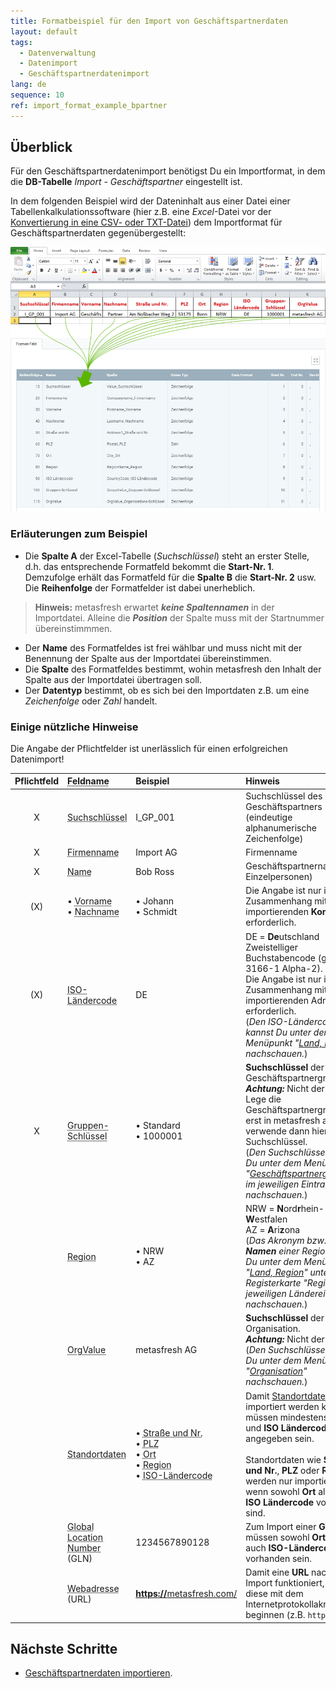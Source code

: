 ```yaml
---
title: Formatbeispiel für den Import von Geschäftspartnerdaten
layout: default
tags:
  - Datenverwaltung
  - Datenimport
  - Geschäftspartnerdatenimport
lang: de
sequence: 10
ref: import_format_example_bpartner
---
```


## Überblick
Für den Geschäftspartnerdatenimport benötigst Du ein Importformat, in dem die **DB-Tabelle** *Import - Geschäftspartner* eingestellt ist.

In dem folgenden Beispiel wird der Dateninhalt aus einer Datei einer Tabellenkalkulationssoftware (hier z.B. eine *Excel*-Datei vor der [Konvertierung in eine CSV- oder TXT-Datei](Importdatei_nuetzliche_Hinweise)) dem Importformat für Geschäftspartnerdaten gegenübergestellt:

![](assets/GPartnerimport_Excel-Tabelle_Format.png)

### Erläuterungen zum Beispiel
- Die **Spalte A** der Excel-Tabelle (*Suchschlüssel*) steht an erster Stelle, d.h. das entsprechende Formatfeld bekommt die **Start-Nr. 1**. Demzufolge erhält das Formatfeld für die **Spalte B** die **Start-Nr. 2** usw.<br> Die **Reihenfolge** der Formatfelder ist dabei unerheblich.
 >**Hinweis:** metasfresh erwartet ***keine Spaltennamen*** in der Importdatei. Alleine die ***Position*** der Spalte muss mit der Startnummer übereinstimmmen.

- Der **Name** des Formatfeldes ist frei wählbar und muss nicht mit der Benennung der Spalte aus der Importdatei übereinstimmen.
- Die **Spalte** des Formatfeldes bestimmt, wohin metasfresh den Inhalt der Spalte aus der Importdatei übertragen soll.
- Der **Datentyp** bestimmt, ob es sich bei den Importdaten z.B. um eine *Zeichenfolge* oder *Zahl* handelt.

### Einige nützliche Hinweise
Die Angabe der Pflichtfelder ist unerlässlich für einen erfolgreichen Datenimport!

| Pflichtfeld | <abbr title="Bewege den Mauszeiger über den Feldnamen, um den entspr. Spaltennamen zu sehen.">Feldname</abbr> | Beispiel | Hinweis |
| :---: | :--- | :--- | :--- |
| X | <abbr title="BPValue_Nr">Suchschlüssel</abbr> | I_GP_001 | Suchschlüssel des Geschäftspartners (eindeutige alphanumerische Zeichenfolge) |
| X | <abbr title="Companyname_Firmenname">Firmenname</abbr> | Import AG | Firmenname |
| X | <abbr title="Name_Name">Name</abbr> | Bob Ross | Geschäftspartnername (bei Einzelpersonen) |
| (X) | •&nbsp;<abbr title="Firstname_Vorname">Vorname</abbr><br> •&nbsp;<abbr title="Lastname_Nachname">Nachname</abbr> | •&nbsp;Johann<br> •&nbsp;Schmidt | Die Angabe ist nur im Zusammenhang mit zu importierenden **Kontakten** erforderlich. |
| (X) | <abbr title="CountryCode_ISO Ländercode">ISO-Ländercode</abbr> | DE | DE = **De**utschland<br> Zweistelliger Buchstabencode (gem. ISO 3166-1 Alpha-2).<br> Die Angabe ist nur im Zusammenhang mit zu importierenden Adressen erforderlich.<br> (*Den ISO-Ländercode kannst Du unter dem Menüpunkt "[Land, Region](Menu)" nachschauen.*) |
| X | <abbr title="GroupValue_Gruppen-Schlüssel">Gruppen-Schlüssel</abbr> | •&nbsp;Standard<br> •&nbsp;1000001 | **Suchschlüssel** der Geschäftspartnergruppe.<br> ***Achtung:*** Nicht der Name!<br> Lege die Geschäftspartnergruppe erst in metasfresh an und verwende dann hier ihren Suchschlüssel.<br> (*Den Suchschlüssel kannst Du unter dem Menüpunkt "[Geschäftspartnergruppen](Menu)" im jeweiligen Eintrag nachschauen.*) |
|  | <abbr title="RegionName_Region">Region</abbr> | •&nbsp;NRW<br> •&nbsp;AZ | NRW = **N**ord**r**hein-**W**estfalen<br> AZ = **A**ri**z**ona<br> (*Das Akronym bzw. den **Namen** einer Region kannst Du unter dem Menüpunkt "[Land, Region](Menu)" unter der Registerkarte "Region" des jeweiligen Ländereintrages nachschauen.*) |
|  | <abbr title="OrgValue_Organisations-Schlüssel">OrgValue</abbr> | metasfresh AG | **Suchschlüssel** der Organisation.<br> ***Achtung:*** Nicht der Name!<br> (*Den Suchschlüssel kannst Du unter dem Menüpunkt "[Organisation](Menu)" nachschauen.*) |
|  | <abbr title="Siehe Beispiele &#8594;">Standortdaten</abbr> | •&nbsp;<abbr title="Address1_Straße und Nr.">Straße und Nr.</abbr><br> •&nbsp;<abbr title="Postal_PLZ">PLZ</abbr><br> •&nbsp;<abbr title="City_Ort">Ort</abbr><br> •&nbsp;<abbr title="RegionName_Region">Region</abbr><br> •&nbsp;<abbr title="CountryCode_ISO Ländercode">ISO-Ländercode</abbr> | Damit [Standortdaten](Adresse_erfassen_Tab) importiert werden können, müssen mindestens **Ort** und **ISO Ländercode** angegeben sein.<br><br> Standortdaten wie **Straße und Nr.**, **PLZ** oder **Region** werden nur importiert, wenn sowohl **Ort** als auch **ISO Ländercode** vorhanden sind. |
|  | <abbr title="GLN_GLN">Global Location Number</abbr> (GLN) | 1234567890128 | Zum Import einer **GLN** müssen sowohl **Ort** als auch **ISO-Ländercode** vorhanden sein. |
|  | <abbr title="URL_URL">Webadresse</abbr> (URL) | <a href="https://metasfresh.com/" title="metasfresh Homepage" target="blank"><strong>https://</strong>metasfresh.com/</a> | Damit eine **URL** nach dem Import funktioniert, muss diese mit dem Internetprotokollakronym beginnen (z.B. `https://`). |

## Nächste Schritte
- [Geschäftspartnerdaten importieren](GPartnerdaten_importieren).
